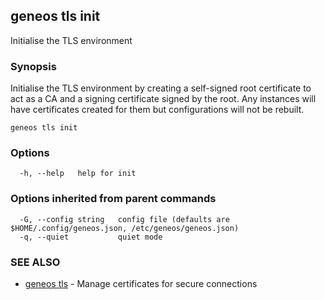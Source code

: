 ## geneos tls init

Initialise the TLS environment

### Synopsis

Initialise the TLS environment by creating a self-signed
root certificate to act as a CA and a signing certificate signed
by the root. Any instances will have certificates created for
them but configurations will not be rebuilt.

```
geneos tls init
```

### Options

```
  -h, --help   help for init
```

### Options inherited from parent commands

```
  -G, --config string   config file (defaults are $HOME/.config/geneos.json, /etc/geneos/geneos.json)
  -q, --quiet           quiet mode
```

### SEE ALSO

* [geneos tls](geneos_tls.md)	 - Manage certificates for secure connections

